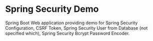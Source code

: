 # Spring Security Demo
Spring Boot Web application providing demo for Spring Security Configuration, CSRF Token, Spring Security User from Database (not specified which), Spring Security Bcrypt Password Encoder.
